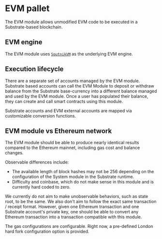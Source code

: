 # EVM pallet

The EVM module allows unmodified EVM code to be executed in a
Substrate-based blockchain.

## EVM engine

The EVM module uses
[`SputnikVM`](https://github.com/rust-blockchain/evm) as the
underlying EVM engine.

## Execution lifecycle

There are a separate set of accounts managed by the EVM
module. Substrate based accounts can call the EVM Module to deposit or
withdraw balance from the Substrate base-currency into a different
balance managed and used by the EVM module. Once a user has populated
their balance, they can create and call smart contracts using this
module.

Substrate accounts and EVM external accounts are mapped via
customizable conversion functions.

## EVM module vs Ethereum network

The EVM module should be able to produce nearly identical results
compared to the Ethereum mainnet, including gas cost and balance
changes.

Observable differences include:

* The available length of block hashes may not be 256 depending on the
  configuration of the System module in the Substrate runtime.
* Difficulty and coinbase, which do not make sense in this module and
  is currently hard coded to zero.

We currently do not aim to make unobservable behaviors, such as state
root, to be the same. We also don't aim to follow the exact same
transaction / receipt format. However, given one Ethereum transaction
and one Substrate account's private key, one should be able to convert
any Ethereum transaction into a transaction compatible with this
module.

The gas configurations are configurable. Right now, a pre-defined
London hard fork configuration option is provided.

